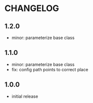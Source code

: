 # CHANGELOG

## 1.2.0
- minor: parameterize base class

## 1.1.0
- minor: parameterize base class
- fix: config path points to correct place

## 1.0.0
- initial release
